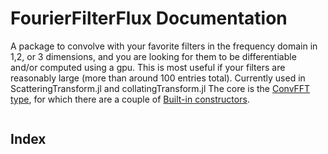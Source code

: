 # FourierFilterFlux Documentation #
A package to convolve with your favorite filters in the frequency domain in
1,2, or 3 dimensions, and you are looking for them to be differentiable and/or
computed using a gpu. This is most useful if your filters are reasonably large
(more than around 100 entries total). Currently used in ScatteringTransform.jl
and collatingTransform.jl
The core is the [ConvFFT type](@ref), for which there are a couple of [Built-in
constructors](@ref).
```@contents
```
## Index
```@index
```
